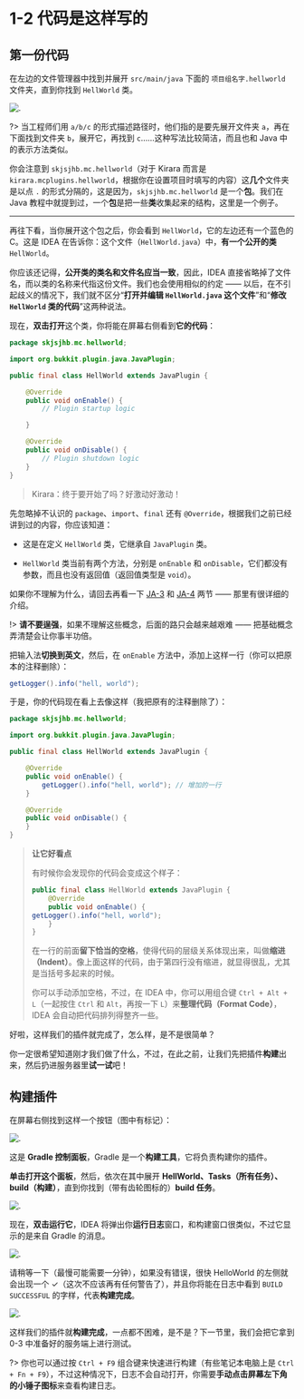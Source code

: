 # 1-2 代码是这样写的

## 第一份代码

在左边的文件管理器中找到并展开 `src/main/java` 下面的 `项目组名字.hellworld` 文件夹，直到你找到 `HellWorld` 类。

![.](https://s2.loli.net/2023/12/26/galvi5bwkhL2jyV.png)

?> 当工程师们用 `a/b/c` 的形式描述路径时，他们指的是要先展开文件夹 `a`，再在下面找到文件夹 `b`，展开它，再找到 `c`……这种写法比较简洁，而且也和 Java 中的表示方法类似。

你会注意到 `skjsjhb.mc.hellworld`（对于 Kirara 而言是 `kirara.mcplugins.hellworld`，根据你在设置项目时填写的内容）这**几个**文件夹是以点 `.` 的形式分隔的，这是因为，`skjsjhb.mc.hellworld` 是一个**包**。我们在 Java 教程中就提到过，一个**包**是把一些**类**收集起来的结构，这里是一个例子。

---

再往下看，当你展开这个包之后，你会看到 `HellWorld`，它的左边还有一个蓝色的 C。这是 IDEA 在告诉你：这个文件（`HellWorld.java`）中，**有一个公开的类** `HellWorld`。

你应该还记得，**公开类的类名和文件名应当一致**，因此，IDEA 直接省略掉了文件名，而以类的名称来代指这份文件。我们也会使用相似的约定 —— 以后，在不引起歧义的情况下，我们就不区分“**打开并编辑 `HellWorld.java` 这个文件**”和“**修改 `HellWorld` 类的代码**”这两种说法。

现在，**双击打开**这个类，你将能在屏幕右侧看到**它的代码**：

```java
package skjsjhb.mc.hellworld;

import org.bukkit.plugin.java.JavaPlugin;

public final class HellWorld extends JavaPlugin {

    @Override
    public void onEnable() {
        // Plugin startup logic

    }

    @Override
    public void onDisable() {
        // Plugin shutdown logic
    }
}
```

> Kirara：终于要开始了吗？好激动好激动！

先忽略掉不认识的 `package`、`import`、`final` 还有 `@Override`，根据我们之前已经讲到过的内容，你应该知道：

- 这是在定义 `HellWorld` 类，它继承自 `JavaPlugin` 类。

- `HellWorld` 类当前有两个方法，分别是 `onEnable` 和 `onDisable`，它们都没有参数，而且也没有返回值（返回值类型是 `void`）。

如果你不理解为什么，请回去再看一下 [JA-3](JA-3) 和 [JA-4](JA-4) 两节 —— 那里有很详细的介绍。

!> **请不要逞强**，如果不理解这些概念，后面的路只会越来越艰难 —— 把基础概念弄清楚会让你事半功倍。

把输入法**切换到英文**，然后，在 `onEnable` 方法中，添加上这样一行（你可以把原本的注释删除）：

```java
getLogger().info("hell, world");
```

于是，你的代码现在看上去像这样（我把原有的注释删除了）：

```java
package skjsjhb.mc.hellworld;

import org.bukkit.plugin.java.JavaPlugin;

public final class HellWorld extends JavaPlugin {

    @Override
    public void onEnable() {
        getLogger().info("hell, world"); // 增加的一行
    }

    @Override
    public void onDisable() {
    }
}
```

> **让它好看点**
> 
> 有时候你会发现你的代码会变成这个样子：
> 
> ```java
> public final class HellWorld extends JavaPlugin {
>     @Override
>     public void onEnable() {
> getLogger().info("hell, world");
>     }
> }
> ```
> 
> 在一行的前面**留下恰当的空格**，使得代码的层级关系体现出来，叫做**缩进（Indent）**。像上面这样的代码，由于第四行没有缩进，就显得很乱，尤其是当括号多起来的时候。
> 
> 你可以手动添加空格，不过，在 IDEA 中，你可以用组合键 `Ctrl + Alt + L`（一起按住 `Ctrl` 和 `Alt`，再按一下 `L`）来**整理代码（Format Code）**，IDEA 会自动把代码排列得整齐一些。

好啦，这样我们的插件就完成了，怎么样，是不是很简单？

你一定很希望知道刚才我们做了什么，不过，在此之前，让我们先把插件**构建**出来，然后扔进服务器里**试一试**吧！

## 构建插件

在屏幕右侧找到这样一个按钮（图中有标记）：

![.](https://s2.loli.net/2023/12/26/y3xqUFdgQpH6jcW.png)

这是 **Gradle 控制面板**，Gradle 是一个**构建工具**，它将负责构建你的插件。

**单击打开这个面板**，然后，依次在其中展开 **HellWorld、Tasks（所有任务）、build（构建）**，直到你找到（带有齿轮图标的）**build 任务**。

![.](https://s2.loli.net/2023/12/26/TNCsvd5pjSzB7Pc.png)

现在，**双击运行它**，IDEA 将弹出你**运行日志**窗口，和构建窗口很类似，不过它显示的是来自 Gradle 的消息。

![.](https://s2.loli.net/2023/12/26/XZoQhrVLaTiRuSl.png)

请稍等一下（最慢可能需要一分钟），如果没有错误，很快 HelloWorld 的左侧就会出现一个 ✓（这次不应该再有任何警告了），并且你将能在日志中看到 `BUILD SUCCESSFUL` 的字样，代表**构建完成**。

![.](https://s2.loli.net/2023/12/27/fvTzk3IQtcyEnps.png)

这样我们的插件就**构建完成**，一点都不困难，是不是？下一节里，我们会把它拿到 0-3 中准备好的服务端上进行测试。

?> 你也可以通过按 `Ctrl + F9` 组合键来快速进行构建（有些笔记本电脑上是 `Ctrl + Fn + F9`），不过这种情况下，日志不会自动打开，你需要**手动点击屏幕左下角的小锤子图标**来查看构建日志。
